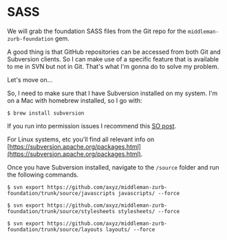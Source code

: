 # SASS

We will grab the foundation SASS files from the Git repo for the `middleman-zurb-foundation` gem. 

A good thing is that GitHub repositories can be accessed from both Git and Subversion clients. So I can make use of a specific feature that is available to me in SVN but not in Git. That's what I'm gonna do to solve my problem.

Let's move on...

So, I need to make sure that I have Subversion installed on my system. I'm on a Mac with homebrew installed, so I go with:

```
$ brew install subversion
```

If you run into permission issues I recommend this [SO post](http://stackoverflow.com/questions/19433419/how-to-install-subversion-using-homebrew-on-osx).

For Linux systems, etc you'll find all relevant info on [https://subversion.apache.org/packages.html](https://subversion.apache.org/packages.html).

Once you have Subversion installed, navigate to the `/source` folder and run the following commands.

```shell
$ svn export https://github.com/axyz/middleman-zurb-foundation/trunk/source/javascripts javascripts/ --force

$ svn export https://github.com/axyz/middleman-zurb-foundation/trunk/source/stylesheets stylesheets/ --force

$ svn export https://github.com/axyz/middleman-zurb-foundation/trunk/source/layouts layouts/ --force

```

